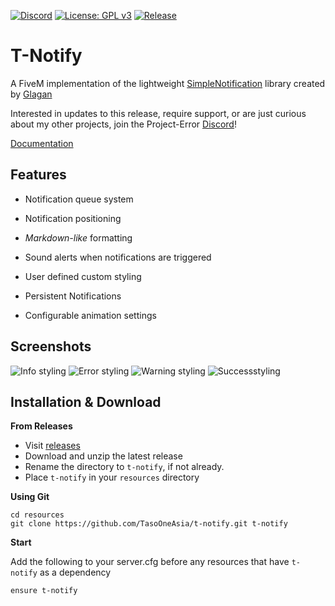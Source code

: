 [![Discord](https://img.shields.io/discord/791854454760013827.svg?label=Support&logo=discord)](https://discord.gg/ewvbgb5)
[![License: GPL v3](https://img.shields.io/badge/License-GPL%20v3-blue.svg)](https://opensource.org/licenses/gpl-3.0.html)
[![Release](https://img.shields.io/github/v/release/tasooneasia/t-notify)](https://github.com/TasoOneAsia/t-notify/releases/)
# T-Notify

A FiveM implementation of the lightweight [SimpleNotification](https://github.com/Glagan/SimpleNotification) library created by [Glagan](https://github.com/Glagan/)

Interested in updates to this release, require support, or are just curious about my other projects, 
join the Project-Error [Discord](https://discord.gg/YWJY36EVsm)!

[Documentation](https://docs.tasoagc.dev)

## Features

* Notification queue system

* Notification positioning

* *Markdown-like* formatting

* Sound alerts when notifications are triggered

* User defined custom styling

* Persistent Notifications

* Configurable animation settings

## Screenshots

![Info styling](https://forum.cfx.re/uploads/default/original/4X/3/d/6/3d64cd72444547661c99f8ee7ae5719260cda042.jpeg)
![Error styling](https://forum.cfx.re/uploads/default/original/4X/c/7/e/c7e58d639a69772a80ed1e74843d242c143e5df1.png)
![Warning styling](https://forum.cfx.re/uploads/default/original/4X/9/d/1/9d1d727fe490da11e9b603c4edb6f13cb109a09a.png)
![Successstyling](https://forum.cfx.re/uploads/default/original/4X/8/f/d/8fd0389a9edb1fa6733cbcc5c91bca7c914c80d5.png)


## Installation & Download

**From Releases**
* Visit [releases](https://github.com/TasoOneAsia/t-notify/releases/)
* Download and unzip the latest release
* Rename the directory to ``t-notify``, if not already.
* Place ``t-notify`` in your ``resources`` directory

**Using Git**

	cd resources
	git clone https://github.com/TasoOneAsia/t-notify.git t-notify


**Start**

Add the following to your server.cfg before any resources that have `t-notify` as a dependency

	ensure t-notify





    
